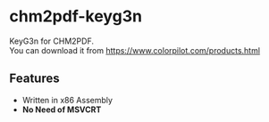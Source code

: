 # chm2pdf-keyg3n
KeyG3n for CHM2PDF.  
You can download it from https://www.colorpilot.com/products.html

## Features

* Written in x86 Assembly
* **No Need of MSVCRT**
